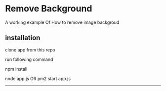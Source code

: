 
# Remove Background

A working example Of How to remove image backgroud 

## installation     



 clone app from this repo

 run following command

 npm install

 node app.js OR pm2 start app.js

---


